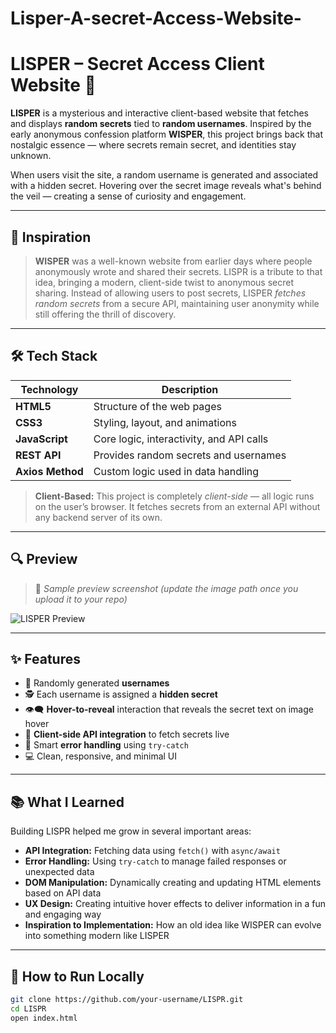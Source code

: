# Lisper-A-secret-Access-Website-
# LISPER – Secret Access Client Website 🔐

**LISPER** is a mysterious and interactive client-based website that fetches and displays **random secrets** tied to **random usernames**. Inspired by the early anonymous confession platform **WISPER**, this project brings back that nostalgic essence — where secrets remain secret, and identities stay unknown.

When users visit the site, a random username is generated and associated with a hidden secret. Hovering over the secret image reveals what's behind the veil — creating a sense of curiosity and engagement.

---

## 🧠 Inspiration

> **WISPER** was a well-known website from earlier days where people anonymously wrote and shared their secrets. LISPR is a tribute to that idea, bringing a modern, client-side twist to anonymous secret sharing. Instead of allowing users to post secrets, LISPER *fetches random secrets* from a secure API, maintaining user anonymity while still offering the thrill of discovery.

---

## 🛠️ Tech Stack

| Technology      | Description                             |
|------------------|-----------------------------------------|
| **HTML5**         | Structure of the web pages              |
| **CSS3**          | Styling, layout, and animations         |
| **JavaScript**    | Core logic, interactivity, and API calls |
| **REST API**      | Provides random secrets and usernames   |
| **Axios Method**   | Custom logic used in data handling      |

> **Client-Based:** This project is completely *client-side* — all logic runs on the user’s browser. It fetches secrets from an external API without any backend server of its own.

---

## 🔍 Preview

> 📸 *Sample preview screenshot (update the image path once you upload it to your repo)*

![LISPER Preview](./assets/lispr-preview.png)

---

## ✨ Features

- 🔄 Randomly generated **usernames**
- 🕵️ Each username is assigned a **hidden secret**
- 👁️‍🗨️ **Hover-to-reveal** interaction that reveals the secret text on image hover
- 📡 **Client-side API integration** to fetch secrets live
- 🧪 Smart **error handling** using `try-catch`
- 💻 Clean, responsive, and minimal UI

---

## 📚 What I Learned

Building LISPR helped me grow in several important areas:

- **API Integration:** Fetching data using `fetch()` with `async/await`
- **Error Handling:** Using `try-catch` to manage failed responses or unexpected data
- **DOM Manipulation:** Dynamically creating and updating HTML elements based on API data
- **UX Design:** Creating intuitive hover effects to deliver information in a fun and engaging way
- **Inspiration to Implementation:** How an old idea like WISPER can evolve into something modern like LISPER

---

## 🚀 How to Run Locally

```bash
git clone https://github.com/your-username/LISPR.git
cd LISPR
open index.html
